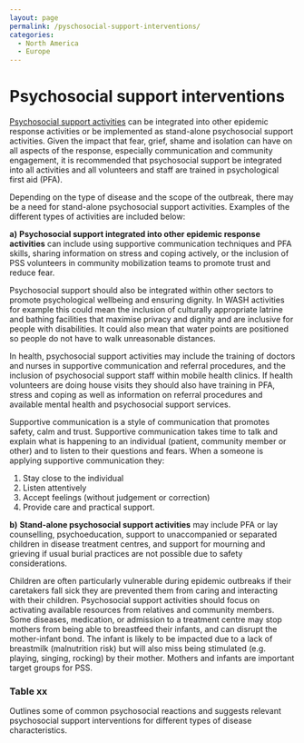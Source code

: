 ```yaml
---
layout: page
permalink: /pyschosocial-support-interventions/
categories:
  - North America
  - Europe
---
```


# Psychosocial support interventions

[Psychosocial support activities](2-psychosocial-support.md) can be integrated into other epidemic response activities or be implemented as stand-alone psychosocial support activities. Given the impact that fear, grief, shame and isolation can have on all aspects of the response, especially communication and community engagement, it is recommended that psychosocial support be integrated into all activities and all volunteers and staff are trained in psychological first aid (PFA).

Depending on the type of disease and the scope of the outbreak, there may be a need for stand-alone psychosocial support activities. Examples of the different types of activities are included below:

**a)** **Psychosocial support integrated into other epidemic response activities** can include using supportive communication techniques and PFA skills, sharing information on stress and coping actively, or the inclusion of PSS volunteers in community mobilization teams to promote trust and reduce fear. 

Psychosocial support should also be integrated within other sectors to promote psychological wellbeing and ensuring dignity. In WASH activities for example this could mean the inclusion of culturally appropriate latrine and bathing facilities that maximise privacy and dignity and are inclusive for people with disabilities. It could also mean that water points are positioned so people do not have to walk unreasonable distances. 

In health, psychosocial support activities may include the training of doctors and nurses in supportive communication and referral procedures, and the inclusion of psychosocial support staff within mobile health clinics. If health volunteers are doing house visits they should also have training in PFA, stress and coping as well as information on referral procedures and available mental health and psychosocial support services.        

​Supportive communication is a style of communication that promotes safety, calm and trust. Supportive communication takes time to talk and explain what is happening to an individual (patient, community member or other) and to listen to their questions and fears. When a someone is applying supportive communication they:  

1. Stay close to the individual  
2. Listen attentively    
3. Accept feelings (without judgement or correction)
4. Provide care and practical support.          
 
**b)** **Stand-alone psychosocial support activities** may include PFA or lay counselling, psychoeducation, support to unaccompanied or separated children in disease treatment centres, and support for mourning and grieving if usual burial practices are not possible due to safety considerations.

Children are often particularly vulnerable during epidemic outbreaks if their caretakers fall sick they are prevented them from caring and interacting with their children. Psychosocial support activities should focus on activating available resources from relatives and community members. Some diseases, medication, or admission to a treatment centre may stop mothers from being able to breastfeed their infants, and can disrupt the mother-infant bond. The infant is likely to be impacted due to a lack of breastmilk (malnutrition risk) but will also miss being stimulated (e.g. playing, singing, rocking) by their mother. Mothers and infants are important target groups for PSS.

### Table xx

Outlines some of common psychosocial reactions and suggests relevant psychosocial support interventions for different types of disease characteristics.

